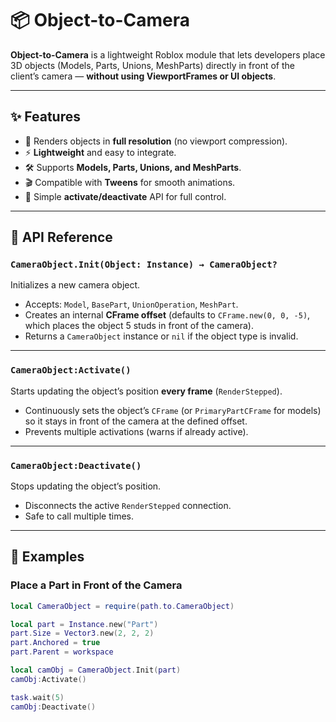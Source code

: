 # 📦 Object-to-Camera

**Object-to-Camera** is a lightweight Roblox module that lets developers place 3D objects (Models, Parts, Unions, MeshParts) directly in front of the client’s camera — **without using ViewportFrames or UI objects**.  

---

## ✨ Features
- 🎯 Renders objects in **full resolution** (no viewport compression).  
- ⚡ **Lightweight** and easy to integrate.  
- 🛠️ Supports **Models, Parts, Unions, and MeshParts**.  
- 🎬 Compatible with **Tweens** for smooth animations.  
- 🔄 Simple **activate/deactivate** API for full control.  

---

## 📖 API Reference

### `CameraObject.Init(Object: Instance) → CameraObject?`  
Initializes a new camera object.  
- Accepts: `Model`, `BasePart`, `UnionOperation`, `MeshPart`.  
- Creates an internal **CFrame offset** (defaults to `CFrame.new(0, 0, -5)`, which places the object 5 studs in front of the camera).  
- Returns a `CameraObject` instance or `nil` if the object type is invalid.  

---

### `CameraObject:Activate()`  
Starts updating the object’s position **every frame** (`RenderStepped`).  
- Continuously sets the object’s `CFrame` (or `PrimaryPartCFrame` for models) so it stays in front of the camera at the defined offset.  
- Prevents multiple activations (warns if already active).  

---

### `CameraObject:Deactivate()`  
Stops updating the object’s position.  
- Disconnects the active `RenderStepped` connection.  
- Safe to call multiple times.  

---

## 📘 Examples

### Place a Part in Front of the Camera
```lua
local CameraObject = require(path.to.CameraObject)

local part = Instance.new("Part")
part.Size = Vector3.new(2, 2, 2)
part.Anchored = true
part.Parent = workspace

local camObj = CameraObject.Init(part)
camObj:Activate()

task.wait(5)
camObj:Deactivate()

